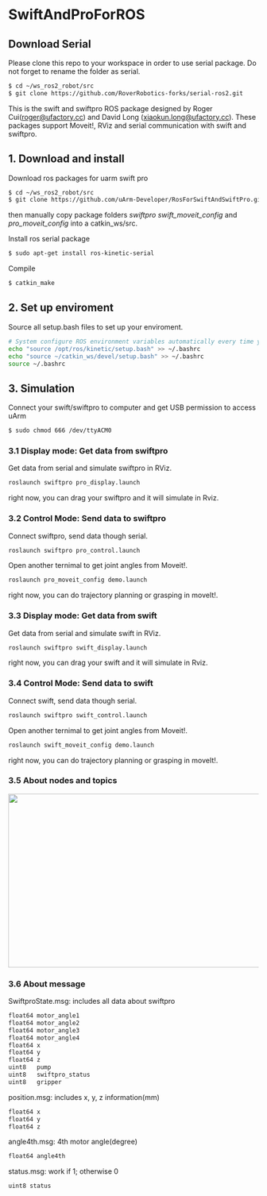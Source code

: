 # SwiftAndProForROS

## Download Serial

Please clone this repo to your workspace in order to use serial package. Do not forget to rename the folder as serial.

```bash
$ cd ~/ws_ros2_robot/src
$ git clone https://github.com/RoverRobotics-forks/serial-ros2.git
```

This is the swift and swiftpro ROS package designed by Roger Cui(roger@ufactory.cc) and David Long (xiaokun.long@ufactory.cc).
These packages support Moveit!, RViz and serial communication with swift and swiftpro.

## 1. Download and install
Download ros packages for uarm swift pro
```bash
$ cd ~/ws_ros2_robot/src
$ git clone https://github.com/uArm-Developer/RosForSwiftAndSwiftPro.git
```
then manually copy package folders *swiftpro* *swift_moveit_config* and *pro_moveit_config* into a catkin_ws/src.

Install ros serial package
```bash
$ sudo apt-get install ros-kinetic-serial
```

Compile
```bash
$ catkin_make
```

## 2. Set up enviroment
Source all setup.bash files to set up your enviroment.
```bash
# System configure ROS environment variables automatically every time you open a ternimal
echo "source /opt/ros/kinetic/setup.bash" >> ~/.bashrc
echo "source ~/catkin_ws/devel/setup.bash" >> ~/.bashrc
source ~/.bashrc
```

## 3. Simulation
Connect your swift/swiftpro to computer and get USB permission to access uArm
```bash
$ sudo chmod 666 /dev/ttyACM0
```

### 3.1 Display mode: Get data from swiftpro
Get data from serial and simulate swiftpro in RViz.
```bash
roslaunch swiftpro pro_display.launch
```
right now, you can drag your swiftpro and it will simulate in Rviz.

### 3.2 Control Mode: Send data to swiftpro
Connect swiftpro, send data though serial.
```bash
roslaunch swiftpro pro_control.launch
```
Open another ternimal to get joint angles from Moveit!.
```bash
roslaunch pro_moveit_config demo.launch
```
right now, you can do trajectory planning or grasping in moveIt!.

### 3.3 Display mode: Get data from swift
Get data from serial and simulate swift in RViz.
```bash
roslaunch swiftpro swift_display.launch
```
right now, you can drag your swift and it will simulate in Rviz.

### 3.4 Control Mode: Send data to swift
Connect swift, send data though serial.
```bash
roslaunch swiftpro swift_control.launch
```
Open another ternimal to get joint angles from Moveit!.
```bash
roslaunch swift_moveit_config demo.launch
```
right now, you can do trajectory planning or grasping in moveIt!.

### 3.5 About nodes and topics
<img src="http://obmqyor62.bkt.clouddn.com/swift.jpg" width = "780" height = "350" />

### 3.6 About message
SwiftproState.msg: includes all data about swiftpro
```bash
float64 motor_angle1
float64 motor_angle2
float64 motor_angle3
float64 motor_angle4
float64 x
float64 y
float64 z
uint8   pump
uint8   swiftpro_status
uint8   gripper
```
position.msg: includes x, y, z information(mm)
```bash
float64 x
float64 y
float64 z
```
angle4th.msg: 4th motor angle(degree)
```bash
float64 angle4th
```
status.msg: work if 1; otherwise 0
```bash
uint8 status
```
